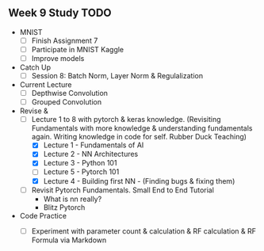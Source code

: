
## Week 9 Study TODO

- MNIST
	- [ ] Finish Assignment 7
	- [ ] Participate in MNIST Kaggle
	- [ ] Improve models
- Catch Up
	- [ ] Session 8: Batch Norm, Layer Norm & Regulalization
- Current Lecture
	- [ ] Depthwise Convolution
	- [ ] Grouped Convolution
- Revise & 
	- [ ] Lecture 1 to 8 with pytorch & keras knowledge. (Revisiting Fundamentals with more knowledge & understanding fundamentals again. Writing knowledge in code for self. Rubber Duck Teaching)
		- [x] Lecture 1 - Fundamentals of AI
		- [x] Lecture 2 - NN Architectures
		- [x] Lecture 3 - Python 101
		- [ ] Lecture 5 - Pytorch 101
		- [x] Lecture 4 - Building first NN - (Finding bugs & fixing them) 
	- [ ] Revisit Pytorch Fundamentals. Small End to End Tutorial
		- What is nn really?
		- Blitz Pytorch

- Code Practice
	- [ ] Experiment with parameter count & calculation & RF calculation & RF Formula via Markdown
	